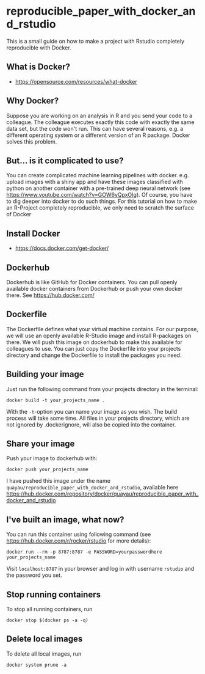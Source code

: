 # reproducible_paper_with_docker_and_rstudio
This is a small guide on how to make a project with Rstudio completely reproducible with Docker.

## What is Docker?
- https://opensource.com/resources/what-docker

## Why Docker?
Suppose you are working on an analysis in R and you send your code to a colleague. The colleague executes exactly this code with exactly the same data set, but the code won't run. This can have several reasons, e.g. a different operating system or a different version of an R package. Docker solves this problem.

## But... is it complicated to use?
You can create complicated machine learning pipelines with docker. e.g. upload images with a shiny app and have these images classified with python on another container with a pre-trained deep neural network (see https://www.youtube.com/watch?v=GOW6yQpxOIg).
Of course, you have to dig deeper into docker to do such things.
For this tutorial on how to make an R-Project completely reproducible, we only need to scratch the surface of Docker

## Install Docker
- https://docs.docker.com/get-docker/

## Dockerhub
Dockerhub is like GitHub for Docker containers. You can pull openly available docker containers from Dockerhub or push your own docker there. See https://hub.docker.com/

## Dockerfile
The Dockerfile defines what your virtual machine contains. For our purpose, we will use an openly available R-Studio image and install R-packages on there. We will push this image on dockerhub to make this available for colleagues to use.
You can just copy the Dockerfile into your projects directory and change the Dockerfile to install the packages you need.

## Building your image
Just run the following command from your projects directory in the terminal:
```
docker build -t your_projects_name .
```
With the `-t`-option you can name your image as you wish. The build process will take some time.
All files in your projects directory, which are not ignored by .dockerignore, will also be copied into the container.

## Share your image
Push your image to dockerhub with:
```
docker push your_projects_name
```

I have pushed this image under the name `quayau/reproducible_paper_with_docker_and_rstudio`, available here https://hub.docker.com/repository/docker/quayau/reproducible_paper_with_docker_and_rstudio

## I've built an image, what now?
You can run this container using following command (see https://hub.docker.com/r/rocker/rstudio for more details):
```
docker run --rm -p 8787:8787 -e PASSWORD=yourpasswordhere your_projects_name
```
Visit `localhost:8787` in your browser and log in with username `rstudio` and the password you set.

## Stop running containers
To stop all running containers, run
```
docker stop $(docker ps -a -q)
```

## Delete local images
To delete all local images, run
```
docker system prune -a
```
